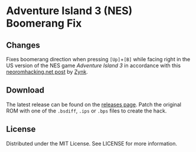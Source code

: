 # Adventure Island 3 (NES) Boomerang Fix

## Changes
Fixes boomerang direction when pressing `[Up]`+`[B]` while facing right
in the US version of the NES game
*Adventure Island 3*
in accordance with this
[neoromhacking.net post](https://neoromhacking.net/thread.php?id=64)
by
[Zynk](https://neoromhacking.net/profile.php?id=84).

## Download
The latest release can be found on the
[releases page](https://github.com/lightbulb-sun/ai3-boomerang/releases).
Patch the original ROM with one of the `.bsdiff`, `.ips` or `.bps` files
to create the hack.

## License
Distributed under the MIT License. See LICENSE for more information.

